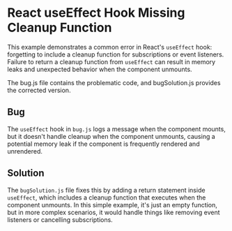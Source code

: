# React useEffect Hook Missing Cleanup Function

This example demonstrates a common error in React's `useEffect` hook: forgetting to include a cleanup function for subscriptions or event listeners.  Failure to return a cleanup function from `useEffect` can result in memory leaks and unexpected behavior when the component unmounts.

The bug.js file contains the problematic code, and bugSolution.js provides the corrected version.

## Bug
The `useEffect` hook in `bug.js` logs a message when the component mounts, but it doesn't handle cleanup when the component unmounts, causing a potential memory leak if the component is frequently rendered and unrendered.

## Solution
The `bugSolution.js` file fixes this by adding a return statement inside `useEffect`, which includes a cleanup function that executes when the component unmounts.  In this simple example, it's just an empty function, but in more complex scenarios, it would handle things like removing event listeners or cancelling subscriptions.